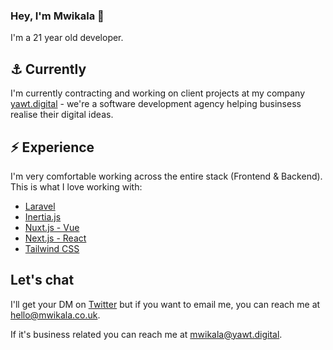 ### Hey, I'm Mwikala 👋

I'm a 21 year old developer.


## ⚓ Currently

I'm currently contracting and working on client projects at my company [yawt.digital](https://yawt.digital) - we're a software development agency helping businsess realise their digital ideas.

## ⚡ Experience

I'm very comfortable working across the entire stack (Frontend & Backend). This is what I love working with:

- [Laravel](https://laravel.com/)
- [Inertia.js](https://inertiajs.com/)
- [Nuxt.js - Vue](https://nuxtjs.org/)
- [Next.js - React](https://nextjs.org/)
- [Tailwind CSS](https://tailwindcss.com/)

## Let's chat

I'll get your DM on [Twitter](https://twitter.com/mwikala_) but if you want to email me, you can reach me at [hello@mwikala.co.uk](mailto:hello@mwikala.co.uk).

If it's business related you can reach me at [mwikala@yawt.digital](mailto:mwikala@yawt.digital).
